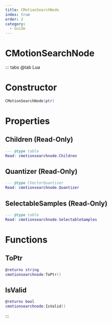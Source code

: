 ```yaml
---
title: CMotionSearchNode
index: true
order: 2
category:
  - Guide
---
```


# CMotionSearchNode

::: tabs
@tab Lua
# Constructor
```lua
CMotionSearchNode(ptr)
```
# Properties
## Children (Read-Only)
```lua
--- @type table
Read: cmotionsearchnode.Children
```
## Quantizer (Read-Only)
```lua
--- @type CVectorQuantizer
Read: cmotionsearchnode.Quantizer
```
## SelectableSamples (Read-Only)
```lua
--- @type table
Read: cmotionsearchnode.SelectableSamples
```
# Functions
## ToPtr
```lua
@returns string
cmotionsearchnode:ToPtr()
```
## IsValid
```lua
@returns bool
cmotionsearchnode:IsValid()
```

:::